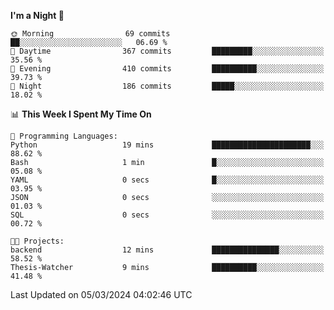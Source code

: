 <!--START_SECTION:waka-->
**I'm a Night 🦉** 

```text
🌞 Morning                69 commits          ██░░░░░░░░░░░░░░░░░░░░░░░   06.69 % 
🌆 Daytime                367 commits         █████████░░░░░░░░░░░░░░░░   35.56 % 
🌃 Evening                410 commits         ██████████░░░░░░░░░░░░░░░   39.73 % 
🌙 Night                  186 commits         █████░░░░░░░░░░░░░░░░░░░░   18.02 % 
```


📊 **This Week I Spent My Time On** 

```text
💬 Programming Languages: 
Python                   19 mins             ██████████████████████░░░   88.62 % 
Bash                     1 min               █░░░░░░░░░░░░░░░░░░░░░░░░   05.08 % 
YAML                     0 secs              █░░░░░░░░░░░░░░░░░░░░░░░░   03.95 % 
JSON                     0 secs              ░░░░░░░░░░░░░░░░░░░░░░░░░   01.03 % 
SQL                      0 secs              ░░░░░░░░░░░░░░░░░░░░░░░░░   00.72 % 

🐱‍💻 Projects: 
backend                  12 mins             ███████████████░░░░░░░░░░   58.52 % 
Thesis-Watcher           9 mins              ██████████░░░░░░░░░░░░░░░   41.48 % 
```


 Last Updated on 05/03/2024 04:02:46 UTC
<!--END_SECTION:waka-->

